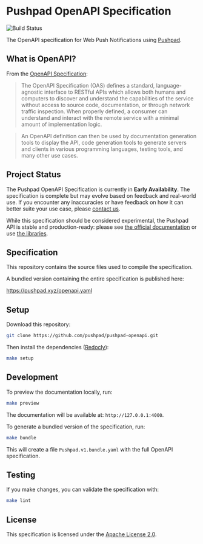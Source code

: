 # Pushpad OpenAPI Specification

![Build Status](https://github.com/pushpad/pushpad-openapi/workflows/CI/badge.svg)

The OpenAPI specification for Web Push Notifications using [Pushpad](https://pushpad.xyz).

## What is OpenAPI?

From the [OpenAPI Specification](https://swagger.io/specification/):

> The OpenAPI Specification (OAS) defines a standard, language-agnostic interface to RESTful APIs which allows both humans and computers to discover and understand the capabilities of the service without access to source code, documentation, or through network traffic inspection. When properly defined, a consumer can understand and interact with the remote service with a minimal amount of implementation logic.

> An OpenAPI definition can then be used by documentation generation tools to display the API, code generation tools to generate servers and clients in various programming languages, testing tools, and many other use cases.

## Project Status

The Pushpad OpenAPI Specification is currently in **Early Availability**. The specification is complete but may evolve based on feedback and real-world use. If you encounter any inaccuracies or have feedback on how it can better suite your use case, please [contact us](https://pushpad.xyz/contact).

While this specification should be considered experimental, the Pushpad API is stable and production-ready: please see [the official documentation](https://pushpad.xyz/docs/rest_api) or use [the libraries](https://pushpad.xyz/docs/libraries_and_plugins).

## Specification

This repository contains the source files used to compile the specification.

A bundled version containing the entire specification is published here:

https://pushpad.xyz/openapi.yaml

## Setup

Download this repository:

```sh
git clone https://github.com/pushpad/pushpad-openapi.git
```

Then install the dependencies ([Redocly](https://redocly.com)):

```sh
make setup
```

## Development

To preview the documentation locally, run:

```sh
make preview
```

The documentation will be available at: `http://127.0.0.1:4000`.

To generate a bundled version of the specification, run:

```sh
make bundle
```

This will create a file `Pushpad.v1.bundle.yaml` with the full OpenAPI specification.

## Testing

If you make changes, you can validate the specification with:

```sh
make lint
```

## License

This specification is licensed under the [Apache License 2.0](LICENSE).
